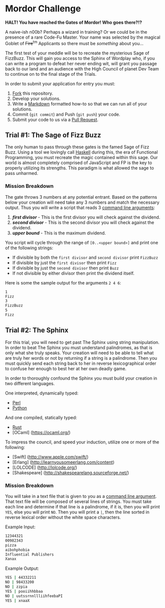 Mordor Challenge
================

**HALT! You have reached the Gates of Mordor! Who goes there?!?** 

A naive-ish n00b? Perhaps a wizard in training? Or we could be in the presence of a rare Code-Fu Master. Your name was selected by the magical Goblet of ~~Fire~~<sup>tm</sup> Applicants so there must be *something* about you...

The first test of your meddle will be to recreate the mysterious Sage of FizzBuzz. This will gain you access to the Sphinx of Wordplay who, if you can write a program to defeat her never ending wit, will grant you passage back to our land and an audience with the High Council of planet Dev Team to continue on to the final stage of the Trials.

In order to submit your application for entry you must:

1. [Fork](https://help.github.com/articles/fork-a-repo/) this repository.  
2. Develop your solutions.
3. Write a [Markdown](https://help.github.com/articles/github-flavored-markdown/) 
   formatted how-to so that we can run all of your solutions.
4. Commit (`git commit`) and Push (`git push`) your code.
5. Submit your code to us via a [Pull Request](https://help.github.com/articles/using-pull-requests/).

Trial #1: The Sage of Fizz Buzz
------------------------
The only human to pass through these gates is the famed Sage of Fizz Buzz. Using a tool we lovingly call [Haskell](https://www.haskell.org/haskellwiki/Haskell) during this, the era of Functional Programming, you must recreate the magic contained within this sage. Our world is almost completely comprised of JavaScript and FP is the key to properly utilizing its strengths. This paradigm is what allowed the sage to pass unharmed.

### Mission Breakdown
The gate throws 3 numbers at any potential entrant. Based on the patterns below your creation will need take any 3 numbers and match the necessary output. Thus you will write a script that reads 3 [command line arguments](https://en.wikipedia.org/wiki/Command-line_interface#Arguments):

1. ***first divisor*** - This is the first divisor you will check against the 
													dividend.
2. ***second divisor*** - This is the second divisor you will check against the 
													dividend.
3. ***upper bound*** - This is the maximum dividend.

You script will cycle through the range of `[0..<upper bound>]` and print one of the following strings:

* If divisible by both the `first divisor` and `second divisor` print `FizzBuzz`
* If divisible by just the `first divisor` then print `Fizz`
* If divisible by just the `second divisor` then print `Buzz`
* If not divisible by either divisor then print the dividend itself.

Here is some the sample output for the arguments `2 4 6`:

```bash
1
Fizz
3
FizzBuzz
5
Fizz
```

Trial #2: The Sphinx
-------------------------------------------------
For this trial, you will need to get past The Sphinx using string manipulation. In order to beat The Sphinx you must understand palindromes, as that is only what she truly speaks. Your creation will need to be able to tell what are truly her words or not by returning if a string is a palindrome. Then you must quickly send each string back to her in reverse lexicographical order to confuse her enough to best her at her own deadly game. 

In order to thoroughly confound the Sphinx you must build your creation in two different languages.

One interpreted, dynamically typed:

* [Perl](http://www.perl.org)
* [Python](https://www.python.org)

And one compiled, statically typed:

* [Rust](http://www.rust-lang.org)
* [OCaml] (https://ocaml.org/)

To impress the council, and speed your induction, utilize one or more of the following:

* [Swift] (http://www.apple.com/swift/)
* [Erlang] (http://learnyousomeerlang.com/content)
* [LOLCODE] (http://lolcode.org/)
* [Shakespeare] (http://shakespearelang.sourceforge.net/)

### Mission Breakdown
You will take in a text file that is given to you as a 
[command line argument](https://en.wikipedia.org/wiki/Command-line_interface#Arguments).  That text file will be composed of several lines of
strings.  You must take each line and determine if that line is a palindrome,
if it is, then you will print `YES`, else you will print `NO`.  Then you will 
print a `|`, then the line sorted in reverse lexical order without the white 
space characters.

Example Input:
```bash
12344321
00982343
pizza
aibohphobia
Influential Publishers
Xanax
```

Example Output:
```bash
YES | 44332211
NO | 98433200
NO | zzpia
YES | pooiihhbbaa
NO | uutssrnnllliihfeebaPI
YES | xnaaX
```
